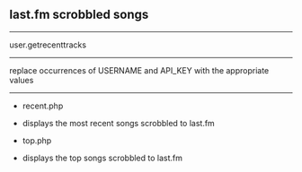 ## last.fm scrobbled songs

--------------------------------------------------

user.getrecenttracks

--------------------------------------------------

replace occurrences of USERNAME and API_KEY with the appropriate values

--------------------------------------------------

- recent.php
* displays the most recent songs scrobbled to last.fm
- top.php
* displays the top songs scrobbled to last.fm
